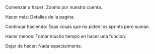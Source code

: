 Comenzar a hacer: Zooms por nuestra cuenta. 

Hacer más: Detalles de la pagina.

Continuar haciendo: Esas cosas que no piden los sprints pero suman.

Hacer menos: Tomar mucho tiempo en hacer una funcion.

Dejar de hacer:  Nada especialmente. 